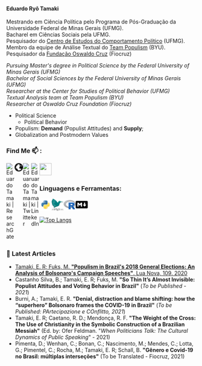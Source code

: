#### Eduardo Ryô Tamaki

Mestrando em Ciência Política pelo Programa de Pós-Graduação da Universidade Federal de Minas Gerais (UFMG). <br />
Bacharel em Ciências Sociais pela UFMG. <br />
Pesquisador do [Centro de Estudos do Comportamento Político](https://www.facebook.com/CeComPolitico) (UFMG). <br />
Membro da equipe de Análise Textual do [Team Populism](https://populism.byu.edu/) (BYU). <br />
Pesquisador da [Fundação Oswaldo Cruz](https://portal.fiocruz.br/) (Fiocruz) <br />


*Pursuing Master's degree in Political Science by the Federal University of Minas Gerais (UFMG)* <br />
*Bachelor of Social Sciences by the Federal University of Minas Gerais (UFMG)* <br />
*Researcher at the Center for Studies of Political Behavior (UFMG)* <br />
*Textual Analysis team at Team Populism (BYU)*  <br />
*Researcher at Oswaldo Cruz Foundation (Fiocruz)* <br />

- Political Science
  - Political Behavior
- Populism: **Demand** (Populist Attitudes) and **Supply**;
- Globalization and Postmodern Values


### Find Me 📫 :
[<img align="left" alt="Eduardo Tamaki | ResearchGate" width="22px" src="https://cdn.jsdelivr.net/npm/simple-icons@v3/icons/researchgate.svg" />][researchgate]
[<img align="left" alt="Ttytamaki.github.io" width="22px" src="https://raw.githubusercontent.com/iconic/open-iconic/master/svg/globe.svg" />][website]
[<img height="32" width="32" src="https://cdn.jsdelivr.net/npm/simple-icons@v3/icons/gmail.svg" />][gmail]
[<img align="left" alt="Eduardo Tamaki | Twitter" width="22px" src="https://cdn.jsdelivr.net/npm/simple-icons@v3/icons/twitter.svg" />][twitter]
[<img align="left" alt="Eduardo Tamaki | LinkedIn" width="22px" src="https://cdn.jsdelivr.net/npm/simple-icons@v3/icons/linkedin.svg" />][linkedin]


### Linguagens e Ferramentas:
<img align="left" width="32px" src="https://raw.githubusercontent.com/github/explore/80688e429a7d4ef2fca1e82350fe8e3517d3494d/topics/python/python.png" />
<img align="left" width="32px" src="https://raw.githubusercontent.com/github/explore/80688e429a7d4ef2fca1e82350fe8e3517d3494d/topics/latex/latex.png" />
<img align="left" width="32px" src="https://raw.githubusercontent.com/github/explore/80688e429a7d4ef2fca1e82350fe8e3517d3494d/topics/r/r.png" />
<img align="left" width="32px" src="https://raw.githubusercontent.com/github/explore/80688e429a7d4ef2fca1e82350fe8e3517d3494d/topics/markdown/markdown.png" />

<br />
<br />

[![Top Langs](https://github-readme-stats.vercel.app/api/top-langs/?username=ttytamaki&layout=compact)](https://github.com/ttytamaki/)



<br />
<br />


### :page_facing_up: Latest Articles
<!-- BLOG-POST-LIST:START -->

- [Tamaki, E. R; Fuks, M. **"Populism in Brazil's 2018 General Elections: An Analysis of Bolsonaro's Campaign Speeches"**. Lua Nova, 109. 2020](https://www.scielo.br/scielo.php?script=sci_arttext&pid=S0102-64452020000100103&lng=pt&nrm=iso)
- Castanho Silva, B.; Tamaki, E. R; Fuks, M. **"So Thin It’s Almost Invisible: Populist Attitudes and Voting Behavior in Brazil"** (*To be Published - 2021*)
- Burni, A.; Tamaki, E. R. **"Denial, distraction and blame shifting: how the “superhero” Bolsonaro frames the COVID-19 in Brazil"** (*To be Published: PArtecipazione e COnflitto, 2021*)
- Tamaki, E. R; Caetano, R. D.; Mendonça, R. F. **"The Weight of the Cross: The Use of Christianity in the Symbolic Construction of a Brazilian Messiah"** (Ed. by: Ofer Feldman. "*When Politicians Talk: The Cultural Dynamics of Public Speaking*" - 2021)
- Pimenta, D.; Wenhan, C.; Bonan, C.; Nascimento, M.; Mendes, C.; Lotta, G.; Pimentel, C.; Rocha, M.; Tamaki, E. R; Schall, B. **"Gênero e Covid-19 no Brasil: múltiplas interseções"** (To be Translated - Fiocruz, 2021)

<!-- BLOG-POST-LIST:END -->






<br />
<br />

</details>

[researchgate]: https://www.researchgate.net/profile/Eduardo_Ryo_Tamaki
[website]: https://ttytamaki.github.io
[gmail]: mailto:eduardo.rtamaki@gmail.com
[twitter]: https://twitter.com/Ttytamaki
[linkedin]: www.linkedin.com/in/eduardo-ryô-tamaki-5b936811a

